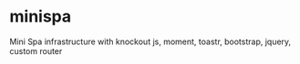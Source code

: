 # minispa
Mini Spa infrastructure with knockout js, moment, toastr, bootstrap, jquery, custom router
